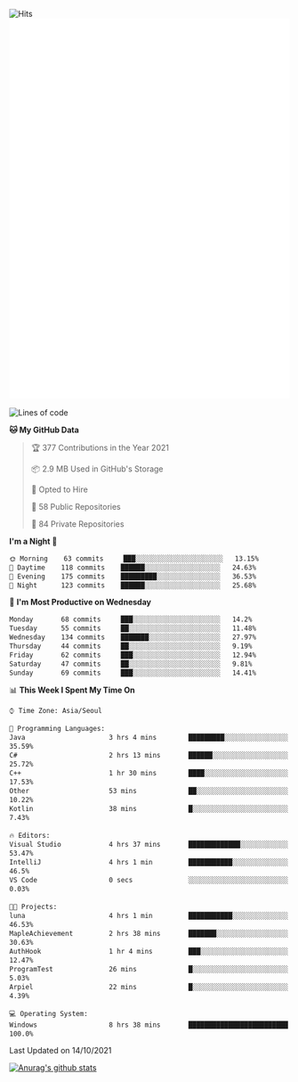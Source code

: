 ![Hits](https://hits.seeyoufarm.com/api/count/incr/badge.svg?url=https%3A%2F%2Fgithub.com%2Fkokose1234&count_bg=%2379C83D&title_bg=%23555555&icon=apple.svg&icon_color=%23E7E7E7&title=hits&edge_flat=false)
<br/>
![Metrics](https://github.com/kokose1234/kokose1234/blob/main/github-metrics.svg)

<!--START_SECTION:waka-->
![Lines of code](https://img.shields.io/badge/From%20Hello%20World%20I%27ve%20Written-11.8%20million%20lines%20of%20code-blue)

**🐱 My GitHub Data** 

> 🏆 377 Contributions in the Year 2021
 > 
> 📦 2.9 MB Used in GitHub's Storage 
 > 
> 💼 Opted to Hire
 > 
> 📜 58 Public Repositories 
 > 
> 🔑 84 Private Repositories  
 > 
**I'm a Night 🦉** 

```text
🌞 Morning    63 commits     ███░░░░░░░░░░░░░░░░░░░░░░   13.15% 
🌆 Daytime    118 commits    ██████░░░░░░░░░░░░░░░░░░░   24.63% 
🌃 Evening    175 commits    █████████░░░░░░░░░░░░░░░░   36.53% 
🌙 Night      123 commits    ██████░░░░░░░░░░░░░░░░░░░   25.68%

```
📅 **I'm Most Productive on Wednesday** 

```text
Monday       68 commits     ███░░░░░░░░░░░░░░░░░░░░░░   14.2% 
Tuesday      55 commits     ██░░░░░░░░░░░░░░░░░░░░░░░   11.48% 
Wednesday    134 commits    ███████░░░░░░░░░░░░░░░░░░   27.97% 
Thursday     44 commits     ██░░░░░░░░░░░░░░░░░░░░░░░   9.19% 
Friday       62 commits     ███░░░░░░░░░░░░░░░░░░░░░░   12.94% 
Saturday     47 commits     ██░░░░░░░░░░░░░░░░░░░░░░░   9.81% 
Sunday       69 commits     ███░░░░░░░░░░░░░░░░░░░░░░   14.41%

```


📊 **This Week I Spent My Time On** 

```text
⌚︎ Time Zone: Asia/Seoul

💬 Programming Languages: 
Java                     3 hrs 4 mins        █████████░░░░░░░░░░░░░░░░   35.59% 
C#                       2 hrs 13 mins       ██████░░░░░░░░░░░░░░░░░░░   25.72% 
C++                      1 hr 30 mins        ████░░░░░░░░░░░░░░░░░░░░░   17.53% 
Other                    53 mins             ██░░░░░░░░░░░░░░░░░░░░░░░   10.22% 
Kotlin                   38 mins             █░░░░░░░░░░░░░░░░░░░░░░░░   7.43%

🔥 Editors: 
Visual Studio            4 hrs 37 mins       █████████████░░░░░░░░░░░░   53.47% 
IntelliJ                 4 hrs 1 min         ███████████░░░░░░░░░░░░░░   46.5% 
VS Code                  0 secs              ░░░░░░░░░░░░░░░░░░░░░░░░░   0.03%

🐱‍💻 Projects: 
luna                     4 hrs 1 min         ███████████░░░░░░░░░░░░░░   46.53% 
MapleAchievement         2 hrs 38 mins       ███████░░░░░░░░░░░░░░░░░░   30.63% 
AuthHook                 1 hr 4 mins         ███░░░░░░░░░░░░░░░░░░░░░░   12.47% 
ProgramTest              26 mins             █░░░░░░░░░░░░░░░░░░░░░░░░   5.03% 
Arpiel                   22 mins             █░░░░░░░░░░░░░░░░░░░░░░░░   4.39%

💻 Operating System: 
Windows                  8 hrs 38 mins       █████████████████████████   100.0%

```


 Last Updated on 14/10/2021
<!--END_SECTION:waka-->

[![Anurag's github stats](https://github-readme-stats.vercel.app/api?username=kokose1234&theme=dracula)](https://github.com/anuraghazra/github-readme-stats)



	
